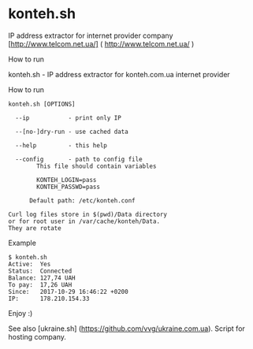 # konteh.sh 
IP address extractor for internet provider company [http://www.telcom.net.ua/] ( http://www.telcom.net.ua/ )

How to run


  konteh.sh - IP address extractor for konteh.com.ua internet provider

  How to run

    konteh.sh [OPTIONS]

      --ip           - print only IP

      --[no-]dry-run - use cached data

      --help         - this help

      --config       - path to config file
            This file should contain variables

            KONTEH_LOGIN=pass
            KONTEH_PASSWD=pass

          Default path: /etc/konteh.conf

    Curl log files store in $(pwd)/Data directory
    or for root user in /var/cache/konteh/Data.
    They are rotate


Example

    $ konteh.sh
    Active:  Yes
    Status:  Connected
    Balance: 127,74 UAH
    To pay:  17,26 UAH
    Since:   2017-10-29 16:46:22 +0200
    IP:      178.210.154.33


Enjoy :)

See also [ukraine.sh] (https://github.com/vvg/ukraine.com.ua). Script for hosting company.


